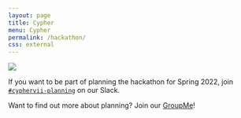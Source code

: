 ```yaml
---
layout: page
title: Cypher
menu: Cypher
permalink: /hackathon/
css: external
---
```


<img id="logo" src="{{ site.baseurl }}/images/cypher.png" />

<!-- Cypher is returning as a virtual hackathon this Spring, April 9-11! Work with your friends to make a cool hack involving topics such as Web/App development and Machine Learning while networking with tech recruiters. Register at <a href="http://cypher.cs.wm.edu">cypher.cs.wm.edu</a>. Those who registered last year will need to do so again. -->

If you want to be part of planning the hackathon for Spring 2022, join <a href="https://wmacm.slack.com/archives/C022HGWJSUW" target="_blank" rel="noopener noreferrer">`#cyphervii-planning`</a> on our Slack.

Want to find out more about planning? Join our <a href="https://app.groupme.com/join_group/85274413/DP51Mlg5">GroupMe</a>!
